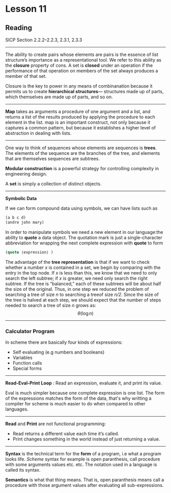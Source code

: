 # Lesson 11
## Reading
SICP Section 2.2.2–2.2.3, 2.3.1, 2.3.3
___
The ability to create pairs whose elements are pairs is the essence of list structure’s importance as a representational tool. We refer to this ability as the **closure** property of cons.
A set is **closed** under an operation if the performance of that operation on members of the set always produces a member of that set. 

Closure is the key to power in any means of combinanation because it permits us to create **hierarchical** **structures**— structures made up of parts, which themselves are made up of parts, and so on.
___
**Map** takes as arguments a procedure of one argument and a list, and returns a list of the results produced by applying the procedure to each element in the list. map is an important construct, not only because it captures a common pattern, but because it establishes a higher level of abstraction in dealing with lists.

___
One way to think of sequences whose elements are sequences is **trees**. The elements of the sequence are the branches of the tree, and elements that are themselves sequences are subtrees.

**Modular construction** is a powerful strategy for controlling complexity in engineering design.

A **set** is simply a collection of distinct objects.


___

**Symbolic Data**

If we can form compound data using symbols, we can have lists such as 
```scheme
(a b c d)
(andre john mary)
```

In order to manipulate symbols we need a new element in our language:the ability to **quote** a data object. The quotation mark is just a single-character abbreviation for wrapping the next complete expression with **quote** to form 
```scheme
(quote ⟨expression⟩ )
```

The advantage of the **tree representation** is that if we want to check whether a number *x* is contained in a set, we begin by comparing with the entry in the top node. If *x* is less than this, we know that we need to only search the left subtree; if *x* is greater, we need only search the right subtree. 
If the tree is “balanced,” each of these subtrees will be about half the size of the original. Thus, in one step we reduced the problem of searching a tree of size *n* to searching a treeof size *n/2*. Since the size of the tree is halved at each step, we should expect that the number of steps needed to search a tree of size *n* grows as: 
$$\theta(\log n)$$
___


### Calculator Program

In scheme there are basically four kinds of expressions: 
- Self evaluating (e.g numbers and booleans)
- Variables
- Function calls
- Special forms

---
**Read-Eval-Print Loop** : Read an expression, evaluate it, and print its value.

Eval is much simpler because one complete expression is one list. The form of the expressions matches the form of the data, that's why writting a compiler for scheme is much easier to do when compared to other languages. 
___
**Read** and **Print** are not functional programming: 
- Read returns a different value each time it’s called.
- Print changes something in the world instead of just returning a value.

___

**Syntax** is the technical term for the **form** of a program, i.e what a program looks life. *Scheme* syntax for example is open paranthesis, call procedure with some arguments values etc. etc. The notation used in a language is called its syntax.

**Semantics** is what that thing means. That is, open paranthesis means call a procedure with those argument values after evaluating all sub-expressions.



